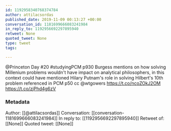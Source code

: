 ```yaml
---
id: 1192958340768374784
author: attilacsordas
published_date: 2019-11-09 00:13:27 +00:00
conversation_id: 1181699666083241984
in_reply_to: 1192956692297895940
retweet: None
quoted_tweet: None
type: tweet
tags:

---
```


@Princeton Day #20 #studyingPCM p930 Burgess mentions on how solving Millenium problems wouldn't have impact on analytical philosophers, in this context could have mentioned Hilary Putnam's role in solving Hilbert's 10th problem referenced in PCM p50 cc @wtgowers https://t.co/ncoZOkJ2OM https://t.co/zjPhd4g6zV

### Metadata

Author: [[@attilacsordas]]
Conversation: [[conversation-1181699666083241984]]
In reply to: [[1192956692297895940]]
Retweet of: [[None]]
Quoted tweet: [[None]]
